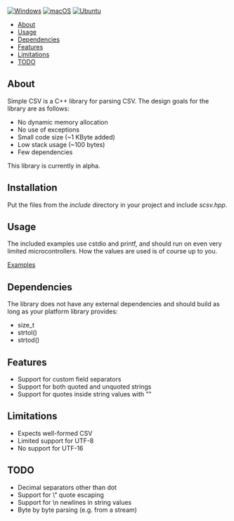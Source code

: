 [![Windows](https://github.com/desktopman/simple-csv/workflows/Windows/badge.svg)](https://github.com/desktopman/simple-csv/actions?query=workflow%3AWindows)
[![macOS](https://github.com/desktopman/simple-csv/workflows/macOS/badge.svg)](https://github.com/desktopman/simple-csv/actions?query=workflow%3AmacOS)
[![Ubuntu](https://github.com/desktopman/simple-csv/workflows/Ubuntu/badge.svg)](https://github.com/desktopman/simple-csv/actions?query=workflow%3AUbuntu)

- [About](#about)
- [Usage](#usage)
- [Dependencies](#dependencies)
- [Features](#features)
- [Limitations](#limitations)
- [TODO](#todo)

## About

Simple CSV is a C++ library for parsing CSV. The design goals for the library are as follows:

* No dynamic memory allocation
* No use of exceptions
* Small code size (~1 KByte added)
* Low stack usage (~100 bytes)
* Few dependencies

This library is currently in alpha.

## Installation

Put the files from the _include_ directory in your project and include _scsv.hpp_.

## Usage

The included examples use cstdio and printf, and should run on even very limited microcontrollers. How the values are
used is of course up to you.

[Examples](/examples)

## Dependencies

The library does not have any external dependencies and should build as long as your platform library provides:

* size_t
* strtol()
* strtod()

## Features

* Support for custom field separators
* Support for both quoted and unquoted strings
* Support for quotes inside string values with ""

## Limitations

* Expects well-formed CSV
* Limited support for UTF-8
* No support for UTF-16

## TODO

* Decimal separators other than dot
* Support for \\" quote escaping
* Support for \\n newlines in string values
* Byte by byte parsing (e.g. from a stream)
